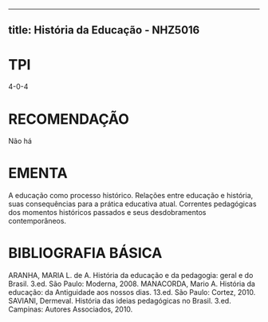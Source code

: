 
---
title: História da Educação - NHZ5016 
---

# TPI

4-0-4

# RECOMENDAÇÃO

Não há

# EMENTA

A educação como processo histórico. Relações entre educação e história, suas consequências para a prática educativa atual. Correntes pedagógicas dos momentos históricos passados e seus desdobramentos contemporâneos.

# BIBLIOGRAFIA BÁSICA

ARANHA, MARIA L. de A. História da educação e da pedagogia: geral e do Brasil. 3.ed. São Paulo: Moderna, 2008.
MANACORDA, Mario A. História da educação: da Antiguidade aos nossos dias. 13.ed. São Paulo: Cortez, 2010.
SAVIANI, Dermeval. História das ideias pedagógicas no Brasil. 3.ed. Campinas: Autores Associados, 2010.
        